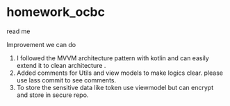# homework_ocbc

read me

Improvement we can do

1) I followed the MVVM architecture pattern with kotlin and can easily extend it to clean architecture .
2) Added comments for Utils and view models to make logics clear. please use lass commit to see comments.
3) To store the sensitive data like token use viewmodel but can encrypt and store in secure repo.

